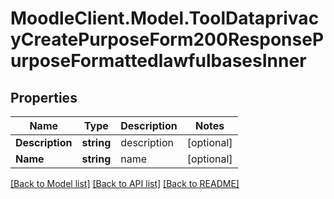 # MoodleClient.Model.ToolDataprivacyCreatePurposeForm200ResponsePurposeFormattedlawfulbasesInner

## Properties

Name | Type | Description | Notes
------------ | ------------- | ------------- | -------------
**Description** | **string** | description | [optional] 
**Name** | **string** | name | [optional] 

[[Back to Model list]](../README.md#documentation-for-models) [[Back to API list]](../README.md#documentation-for-api-endpoints) [[Back to README]](../README.md)

